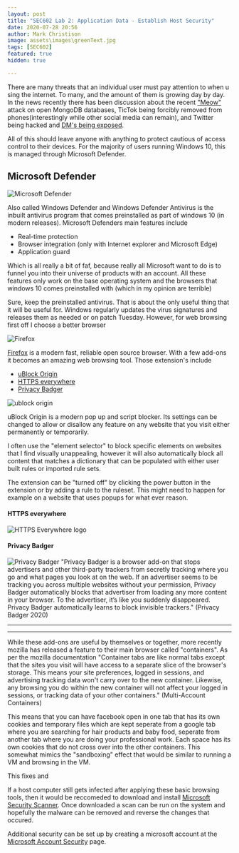 ```yaml
---
layout: post
title: "SEC602 Lab 2: Application Data - Establish Host Security"
date: 2020-07-28 20:56
author: Mark Christison
image: assets\images\greenText.jpg
tags: [SEC602]
featured: true
hidden: true

---
```


There are many threats that an individual user must pay attention to when using the internet. To many, and the amount of them is growing day by day. In the news recently there has been discussion about the recent ["Meow"](https://arstechnica.com/information-technology/2020/07/more-than-1000-databases-have-been-nuked-by-mystery-meow-attack/) attack on open MongoDB databases, TicTok being forcibly removed from phones(interestingly while other social media can remain), and Twitter being hacked and [DM's being exposed](https://www.vice.com/en_us/article/jgxdwy/twitter-encrypted-direct-messages-dms-ron-wyden?utm_source=reddit.com).

All of this should leave anyone with anything to protect cautious of access control to their devices. For the majority of users running Windows 10, this is managed through Microsoft Defender.

## Microsoft Defender

![Microsoft Defender](https://s1.qwant.com/thumbr/0x380/1/5/b1b478441354083cdf93f1289243e98db8400d1a1dd8df0f22ccdc59ddd398/1200px-Windows_Defender_logo.svg.png?u=https%3A%2F%2Fupload.wikimedia.org%2Fwikipedia%2Fcommons%2Fthumb%2F5%2F50%2FWindows_Defender_logo.svg%2F1200px-Windows_Defender_logo.svg.png&q=0&b=1&p=0&a=1)




Also called Windows Defender and Windows Defender Antivirus is the inbuilt antivirus program that comes preinstalled as part of windows 10 (in modern releases). Microsoft Defenders main features include

- Real-time protection
- Browser integration (only with Internet explorer and Microsoft Edge)
- Application guard

Which is all really a bit of faf, because really all Microsoft want to do is to funnel you into their universe of products with an account. All these features only work on the base operating system and the browsers that windows 10 comes preinstalled with (which in my opinion are terrible)

Sure, keep the preinstalled antivirus. That is about the only useful thing that it will be useful for. Windows regularly updates the virus signatures and releases them as needed or on patch Tuesday. However, for web browsing first off I choose a better browser

![Firefox](https://s1.qwant.com/thumbr/0x0/0/e/4ac4adfc1a68a8817cc5bd45d2043b6796dbf49d0321d1d5841feb304bb475/logo-wordmark-500x175.png?u=http%3A%2F%2Fwww.normansblog.de%2Fwp-content%2Fuploads%2F2011%2F06%2Flogo-wordmark-500x175.png&q=0&b=1&p=0&a=1)

[Firefox](https://www.mozilla.org/en-US/exp/firefox/new/) is a modern fast, reliable open source browser. With a few add-ons it becomes an amazing web browsing tool. Those extension's include

- [uBlock Origin](https://addons.mozilla.org/en-US/firefox/addon/ublock-origin/)
- [HTTPS everywhere](https://addons.mozilla.org/en-US/firefox/addon/ublock-origin/)
- [Privacy Badger](https://privacybadger.org/)

![ublock origin](https://s2.qwant.com/thumbr/0x380/c/5/c8247ee391076b50010e6857189dec199441e5fc84ffd5d68154983da34140/ublockb3.jpg?u=https%3A%2F%2Fwww.osside.net%2Fwp-content%2Fuploads%2F2018%2F07%2Fublockb3.jpg&q=0&b=1&p=0&a=1)

uBlock Origin is a modern pop up and script blocker. Its settings can be changed to allow or disallow any feature on any website that you visit either permanently or temporarily.

I often use the "element selector" to block specific elements on websites that I find visually unappealing, however it will also automatically block all content that matches a dictionary that can be populated with either user built rules or imported rule sets.

The extension can be "turned off" by clicking the power button in the extension or by adding a rule to the ruleset. This might need to happen for example on a website that uses popups for what ever reason.

#### HTTPS everywhere
![HTTPS Everywhere logo](https://s1.qwant.com/thumbr/0x0/0/5/49ffb441f726e78796429e9a5418491e1b484d656e14eb6f268f893cb8e310/thumb-res-fca41221.png?u=https%3A%2F%2Fperot.me%2Fposts-img%2Fthe-web-doesnt-need-https-everywhere-but-it-does%2Fthumb-res-fca41221.png&q=0&b=1&p=0&a=1)

#### Privacy Badger

![Privacy Badger](https://s1.qwant.com/thumbr/0x380/b/9/f8b6853ecb80d828655ad120f4dfe0ea25a0ead7509bca2600729283123cf2/PrivacyBadgerLogo.png?u=https%3A%2F%2Fupload.wikimedia.org%2Fwikipedia%2Fcommons%2F4%2F43%2FPrivacyBadgerLogo.png&q=0&b=1&p=0&a=1)
"Privacy Badger is a browser add-on that stops advertisers and other third-party trackers from secretly tracking where you go and what pages you look at on the web. If an advertiser seems to be tracking you across multiple websites without your permission, Privacy Badger automatically blocks that advertiser from loading any more content in your browser. To the advertiser, it’s like you suddenly disappeared.  Privacy Badger automatically learns to block invisible trackers." (Privacy Badger 2020)

---
---
 

While these add-ons are useful by themselves or together, more recently mozilla has released a feature to their main browser called "containers". As per the mozilla documentation "Container tabs are like normal tabs except that the sites you visit will have access to a separate slice of the browser's storage. This means your site preferences, logged in sessions, and advertising tracking data won't carry over to the new container. Likewise, any browsing you do within the new container will not affect your logged in sessions, or tracking data of your other containers." (Multi-Account Containers)

This means that you can have facebook open in one tab that has its own cookies and temporary files which are kept seperate from a google tab where you are searching for hair products and baby food, seperate from another tab where you are doing your professional work. Each space has its own cookies that do not cross over into the other containers. This somewhat mimics the "sandboxing" effect that would be similar to running a VM and browsing in the VM.

This fixes and 

If a host computer still gets infected after applying these basic browsing tools, then it would be reccomeded to download and install [Microsoft Security Scanner](https://docs.microsoft.com/en-us/windows/security/threat-protection/intelligence/safety-scanner-download). Once downloaded a scan can be run on the system and hopefully the malware can be removed and reverse the changes that occured.

Additional security can be set up by creating a microsoft account at the [Microsoft Account Security](https://account.microsoft.com/account/privacy?ref=privacy-windowssettings&ru=https%3A%2F%2Faccount.microsoft.com%2Fprivacy%3Fref%3Dprivacy-windowssettings&destrt=privacy-dashboard) page. 

